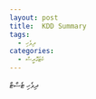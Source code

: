 ```yaml
---
layout: post
title:  KDD Summary
tags:
  - ދިވެހި
categories:
  - ކެޓަގޮރީސް
---
```


ދިވެހި ޓެސްޓް

